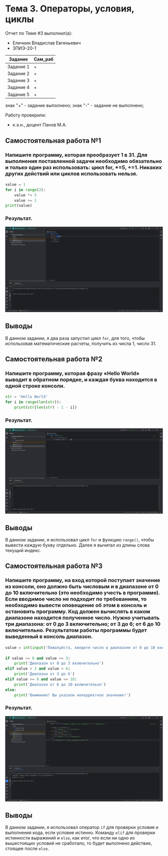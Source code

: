 # Тема 3. Операторы, условия, циклы
Отчет по Теме #3 выполнил(а):
- Еличкин Владислав Евгеньевич
- ЗПИЭ-20-1

| Задание    | Сам_раб |
|------------|---------|
| Задание 1  |    +    |
| Задание 2  |    +    |
| Задание 3  |    +    |
| Задание 4  |    +    |
| Задание 5  |    +    |

знак "+" - задание выполнено; знак "-" - задание не выполнено;

Работу проверили:
- к.э.н., доцент Панов М.А.

## Самостоятельная работа №1
### Напишите программу, которая преобразует 1 в 31. Для выполнения поставленной задачи необходимо обязательно и только один раз использовать: цикл for, *=5, +=1. Никаких других действий или циклов использовать нельзя.

```python
value = 1
for i in range(2):
    value *= 5
    value += 1
print(value)
```

### Результат.
![Результат решения](./pic/Samost3_1.PNG)

## Выводы

В данном задании, я два раза запустил цикл `for`, для того, чтобы использовав математические расчеты, получить из числа 1, число 31.

## Самостоятельная работа №2
### Напишите программу, которая фразу «Hello World» выводит в обратном порядке, и каждая буква находится в одной строке консоли.

```python
str = 'Hello World'
for i in range(len(str)):
    print(str[len(str) - 1 - i])
```

### Результат.
![Результат решения](./pic/Samost3_2.PNG)

## Выводы

В данном задании, я использовал цикл `for` и функцию `range()`, чтобы вывести каждую букву отдельно. Далее я вычитал из длины слова текущий индекс.

## Самостоятельная работа №3
### Напишите программу, на вход которой поступает значение из консоли, оно должно быть числовым и в диапазоне от 0 до 10 включительно (это необходимо учесть в программе). Если вводимое число не подходит по требованиям, то необходимо вывести оповещение об этом в консоль и остановить программу. Код должен вычислять в каком диапазоне находится полученное число. Нужно учитывать три диапазона: от 0 до 3 включительно; от 3 до 6; от 6 до 10 включительно. Результатом работы программы будет выведенный в консоль диапазон.

```python
value = int(input('Пожалуйста, введите число в диапазоне от 0 до 10 включительно: '))

if value >= 0 and value <= 3:
    print('Диапазон от 0 до 3 включительно')
elif value > 3 and value < 6:
    print('Диапазон от 3 до 6')
elif value >= 6 and value <= 10:
    print('Диапазон от 6 до 10 включительно')
else:
    print('Внимание! Вы указали некорректное значение!')
```

### Результат.
![Результат решения](./pic/Samost3_3.PNG)

## Выводы

В данном задании, я использовал оператор `if` для проверки условия и выполнения кода, если условие истинно. Команду `elif` для проверки истинности выражений и `else`, как итог, что если ни одно из вышестоящих условий не сработало, то будет выполнено действие, стоящее после `else`.
